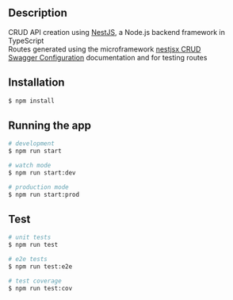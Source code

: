 ## Description

CRUD API creation using [NestJS](https://docs.nestjs.com/), a Node.js backend framework in TypeScript\
Routes generated using the microframework [nestjsx CRUD](https://github.com/nestjsx/crud)\
[Swagger Configuration](https://docs.nestjs.com/openapi/introduction) documentation and for testing routes

## Installation

```bash
$ npm install
```

## Running the app

```bash
# development
$ npm run start

# watch mode
$ npm run start:dev

# production mode
$ npm run start:prod
```

## Test

```bash
# unit tests
$ npm run test

# e2e tests
$ npm run test:e2e

# test coverage
$ npm run test:cov
```
